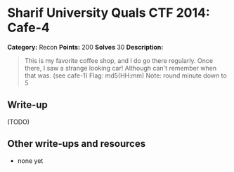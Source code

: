 # Sharif University Quals CTF 2014: Cafe-4

**Category:** Recon
**Points:** 200
**Solves** 30
**Description:**

> This is my favorite coffee shop, and I do go there regularly. Once there, I saw a strange looking car! Although can't remember when that was. (see cafe-1) 
> Flag: md5(HH:mm) 
> Note: round minute down to 5

## Write-up

(TODO)

## Other write-ups and resources

* none yet
